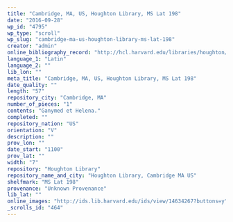```yaml
---
title: "Cambridge, MA, US, Houghton Library, MS Lat 198"
date: "2016-09-28"
wp_id: "4795"
wp_type: "scroll"
wp_slug: "cambridge-ma-us-houghton-library-ms-lat-198"
creator: "admin"
online_bibliography_record: "http://hcl.harvard.edu/libraries/houghton/collections/early_manuscripts/bibliographies/Lat/Lat198.html"
language_1: "Latin"
language_2: ""
lib_lon: ""
meta_title: "Cambridge, MA, US, Houghton Library, MS Lat 198"
date_quality: ""
length: "57"
repository_city: "Cambridge, MA"
number_of_pieces: "1"
contents: "Ganymed et Helena."
completed: ""
repository_nation: "US"
orientation: "V"
description: ""
prov_lon: ""
date_start: "1100"
prov_lat: ""
width: "7"
repository: "Houghton Library"
repository_name_and_city: "Houghton Library, Cambridge MA US"
shelfmark: "MS Lat 198"
provenance: "Unknown Provenance"
lib_lat: ""
online_images: "http://ids.lib.harvard.edu/ids/view/14634267?buttons=y"
_scrolls_id: "464"
---
```



